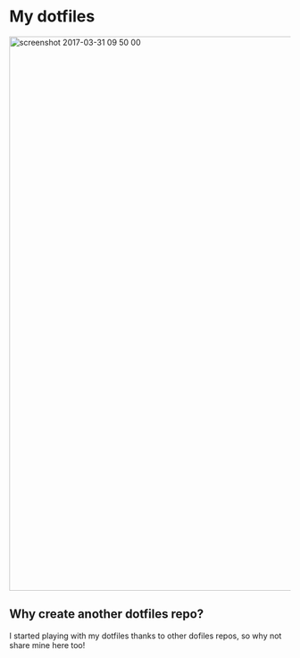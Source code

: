 # My dotfiles

<img width="992" alt="screenshot 2017-03-31 09 50 00" src="https://cloud.githubusercontent.com/assets/6932449/24541531/2d97cd30-15f8-11e7-8b80-734bfbc4db52.png">

## Why create another dotfiles repo?

I started playing with my dotfiles thanks to other dofiles repos, so why not share mine here too!



